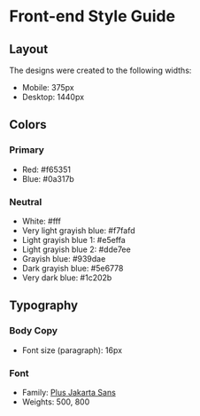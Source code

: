 # Front-end Style Guide

## Layout

The designs were created to the following widths:

- Mobile: 375px
- Desktop: 1440px

## Colors

### Primary

- Red: #f65351
- Blue: #0a317b

### Neutral

- White: #fff
- Very light grayish blue: #f7fafd
- Light grayish blue 1: #e5effa
- Light grayish blue 2: #dde7ee
- Grayish blue: #939dae
- Dark grayish blue: #5e6778
- Very dark blue: #1c202b

## Typography

### Body Copy

- Font size (paragraph): 16px

### Font

- Family: [Plus Jakarta Sans](https://fonts.google.com/specimen/Plus+Jakarta+Sans)
- Weights: 500, 800
